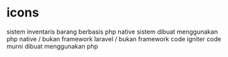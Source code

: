 # icons
sistem inventaris barang berbasis php native
sistem dibuat menggunakan php native / bukan framework laravel / bukan framework code igniter
code murni dibuat menggunakan php 
